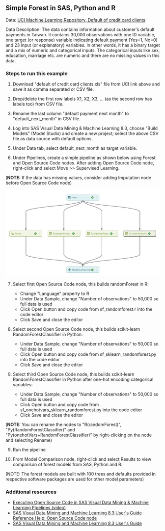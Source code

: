 ## Simple Forest in SAS, Python and R

Data: [UCI Machine Learning Repository, Default of credit card clients](https://archive.ics.uci.edu/ml/datasets/default+of+credit+card+clients#)

Data Description: The data contains information about customer's default payments in Taiwan. It contains 30,000 observations with one ID variable, one target (or response) variable indicating default payment (Yes=1, No=0) and 23 input (or explanatory) variables. In other words, it has a binary target and a mix of numeric and categorical inputs. The categorical inputs like sex, education, marriage etc. are numeric and there are no missing values in this data.

### Steps to run this example
1. Download "default of credit card clients.xls" file from UCI link above and save it as comma separated or CSV file.

2. Drop/delete the first row labels X1, X2, X3, ... (as the second row has labels too) from CSV file.

3. Rename the last column "default payment next month" to "default_next_month" in CSV file.

4. Log into SAS Visual Data Mining & Machine Learning 8.3, choose "Build Models" (Model Studio) and create a new project; select the above CSV file as data source with default options.

5. Under Data tab, select default_next_month as target variable.

6. Under Pipelines, create a simple pipeline as shown below using Forest and Open Source Code nodes. After adding Open Source Code node, right-click and select Move >> Supervised Learning.

(**NOTE:** If the data has missing values, consider adding Imputation node before Open Source Code node)

![alt text](sf_pipeline.PNG "Simple Forest")

7. Select first Open Source Code node, this builds randomForest in R:
   - Change "Language" property to R
   - Under Data Sample, change "Number of observations" to 50,000 so full data is used
   - Click Open button and copy code from sf_randomforest.r into the code editor
   - Click Save and close the editor

8. Select second Open Source Code node, this builds scikit-learn RandomForestClassifier in Python:
   - Under Data Sample, change "Number of observations" to 50,000 so full data is used
   - Click Open button and copy code from sf_sklearn_randomforest.py into the code editor
   - Click Save and close the editor
   
9. Select third Open Source Code node, this builds scikit-learn RandomForestClassifier in Python after one-hot encoding categorical variables:
   - Under Data Sample, change "Number of observations" to 50,000 so full data is used
   - Click Open button and copy code from sf_onehotvars_sklearn_randomforest.py into the code editor
   - Click Save and close the editor   
   
(**NOTE:** You can rename the nodes to "R(randomForest)", "Py(RandomForestClassifier)" and "Py(onehotVars+RandomForestClassifier)" by right-clicking on the node and selecting Rename)

9. Run the pipeline 

10. From Model Comparison node, right-click and select Results to view comparison of forest models from SAS, Python and R.

(NOTE: The forest models are built with 100 trees and defaults provided in respective software packages are used for other model parameters)

### Additional resources
- [Executing Open Source Code in SAS Visual Data Mining & Machine Learning Pipelines (video)](https://youtu.be/VSryf7qJi1g)
- [SAS Visual Data Mining and Machine Learning 8.3 User's Guide Reference Help: Open Source Code node](https://go.documentation.sas.com/?cdcId=vdmmlcdc&cdcVersion=8.3&docsetId=vdmmlref&docsetTarget=n0gn2o41lgv4exn17lngd558jcso.htm&locale=en)
- [SAS Visual Data Mining and Machine Learning 8.3 User's Guide](https://go.documentation.sas.com/?cdcId=vdmmlcdc&cdcVersion=8.3&docsetId=vdmmlug&docsetTarget=titlepage.htm&locale=en)